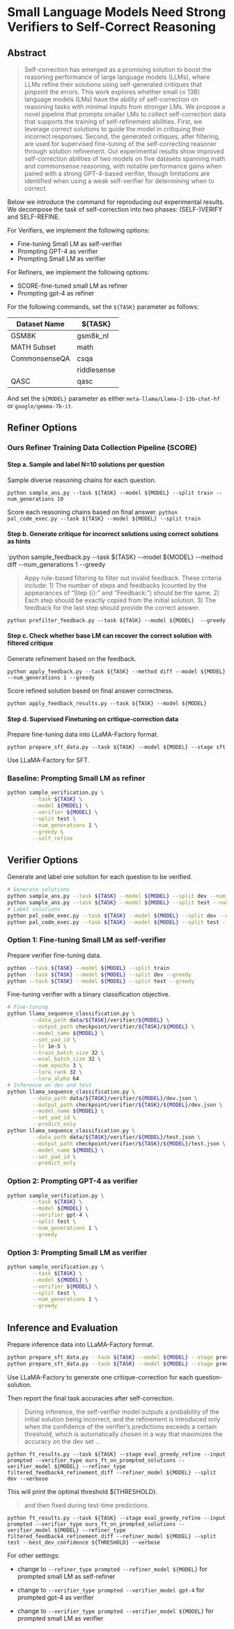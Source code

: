 # Small Language Models Need Strong Verifiers to Self-Correct Reasoning

## Abstract

> Self-correction has emerged as a promising solution to boost the reasoning performance of large language models (LLMs), where LLMs refine their solutions using self-generated critiques that pinpoint the errors. This work explores whether small (≤ 13B) language models (LMs) have the ability of self-correction on reasoning tasks with minimal inputs from stronger LMs. We propose a novel pipeline that prompts smaller LMs to collect self-correction data that supports the training of self-refinement abilities. First, we leverage correct solutions to guide the model in critiquing their incorrect responses. Second, the generated critiques, after filtering, are used for supervised fine-tuning of the self-correcting reasoner through solution refinement. Our experimental results show improved self-correction abilities of two models on five datasets spanning math and commonsense reasoning, with notable performance gains when paired with a strong GPT-4-based verifier, though limitations are identified when using a weak self-verifier for determining when to correct.

Below we introduce the command for reproducing out experimental results. We decompose the task of self-correction into two phases: (SELF-)VERIFY and SELF-REFINE. 

For Verifiers, we implement the following options: 

- Fine-tuning Small LM as self-verifier
- Prompting GPT-4 as verifier
- Prompting Small LM as verifier

For Refiners, we implement the following options:

- SCORE-fine-tuned small LM as refiner
- Prompting gpt-4 as refiner

For the following commands, set the `${TASK}` parameter as follows:

| Dataset Name  | ${TASK}     |
| ------------- | ----------- |
| GSM8K         | gsm8k_nl    |
| MATH Subset   | math        |
| CommonsenseQA | csqa        |
|               | riddlesense |
| QASC          | qasc        |

And set the `${MODEL}` parameter as either `meta-llama/Llama-2-13b-chat-hf` or `google/gemma-7b-it`.

## Refiner Options

### Ours Refiner Training Data Collection Pipeline (SCORE)

#### Step a. Sample and label N=10 solutions per question

Sample diverse reasoning chains for each question.

`python sample_ans.py --task ${TASK} --model ${MODEL} --split train --num_generations 10`

Score each reasoning chains based on final answer.
`python pal_code_exec.py --task ${TASK} --model ${MODEL} --split train`

#### Step b. Generate critique for incorrect solutions using correct solutions as hints

`python sample_feedback.py --task ${TASK} --model ${MODEL} --method diff --num_generations 1 --greedy

> Appy rule-based filtering to filter out invalid feedback. These criteria include: 1) The number of steps and feedbacks (counted by the appearances of “Step {i}:” and “Feedback:”) should be the same. 2) Each step should be exactly copied from the initial solution. 3) The feedback for the last step should provide the correct answer.

`python prefilter_feedback.py --task ${TASK} --model ${MODEL}  --greedy`

#### Step c. Check whether base LM can recover the correct solution with filtered critique

Generate refinement based on the feedback.

`python apply_feedback.py --task ${TASK} --method diff --model ${MODEL} --num_generations 1 --greedy`

Score refined solution based on final answer correctness.

`python apply_feedback_results.py --task ${TASK} --model ${MODEL}`

#### Step d. Supervised Finetuning on critique-correction data

Prepare fine-tuning data into LLaMA-Factory format.

`python prepare_sft_data.py --task ${TASK} --model ${MODEL} --stage sft`

Use LLaMA-Factory for SFT.

### Baseline: Prompting Small LM as refiner

```bash
python sample_verification.py \
        --task ${TASK} \
        --model ${MODEL} \
        --verifier ${MODEL} \
        --split test \
        --num_generations 1 \
        --greedy \
        --self_refine
```

## Verifier Options

Generate and label one solution for each question to be verified.

```bash
# Generate solutions
python sample_ans.py --task ${TASK} --model ${MODEL} --split dev --num_generations 1 --greedy
python sample_ans.py --task ${TASK} --model ${MODEL} --split test --num_generations 1 --greedy
# Label solutions
python pal_code_exec.py --task ${TASK} --model ${MODEL} --split dev --greedy
python pal_code_exec.py --task ${TASK} --model ${MODEL} --split test --greedy
```

### Option 1: Fine-tuning Small LM as self-verifier

Prepare verifier fine-tuning data.

```bash
python --task ${TASK} --model ${MODEL} --split train
python --task ${TASK} --model ${MODEL} --split dev --greedy
python --task ${TASK} --model ${MODEL} --split test --greedy
```

Fine-tuning verifier with a binary classification objective.

```bash
# Fine-tuning
python llama_sequence_classification.py \
		--data_path data/${TASK}/verifier/${MODEL} \
		--output_path checkpoint/verifier/${TASK}/${MODEL} \
		--model_name ${MODEL} \
		--set_pad_id \
		--lr 1e-5 \
		--train_batch_size 32 \
		--eval_batch_size 32 \
		--num_epochs 3 \
		--lora_rank 32 \
		--lora_alpha 64		
# Inference on dev and test		
python llama_sequence_classification.py \
		--data_path data/${TASK}/verifier/${MODEL}/dev.json \
		--output_path checkpoint/verifier/${TASK}/${MODEL}/dev.json \
		--model_name ${MODEL} \
		--set_pad_id \
		--predict_only
python llama_sequence_classification.py \
		--data_path data/${TASK}/verifier/${MODEL}/test.json \
		--output_path checkpoint/verifier/${TASK}/${MODEL}/test.json \
		--model_name ${MODEL} \
		--set_pad_id \
		--predict_only
```

### Option 2: Prompting GPT-4 as verifier

```bash
python sample_verification.py \
        --task ${TASK} \
        --model ${MODEL} \
        --verifier gpt-4 \
        --split test \
        --num_generations 1 \
        --greedy
```

### Option 3: Prompting Small LM as verifier

```bash
python sample_verification.py \
        --task ${TASK} \
        --model ${MODEL} \
        --verifier ${MODEL} \
        --split test \
        --num_generations 1 \
        --greedy
```

## Inference and Evaluation

Prepare inference data into LLaMA-Factory format.

```bash
python prepare_sft_data.py --task ${TASK} --model ${MODEL} --stage predict_feedback --split dev --sample 1
python prepare_sft_data.py --task ${TASK} --model ${MODEL} --stage predict_feedback --split test --sample 1
```

Use LLaMA-Factory to generate one critique-correction for each question-solution.

Then report the final task accuracies after self-correction.

> During inference, the self-verifier model outputs a probability of the initial solution being incorrect, and the refinement is introduced only when the confidence of the verifier’s predictions exceeds a certain threshold, which is automatically chosen in a way that maximizes the accuracy on the dev set ...

`python ft_results.py --task ${TASK} --stage eval_greedy_refine --input prompted --verifier_type ours_ft_on_prompted_solutions --verifier_model ${MODEL} --refiner_type filtered_feedback4_refinement_diff --refiner_model ${MODEL} --split dev --verbose`

 This will print the optimal threshold ${THRESHOLD}.

> and then fixed during test-time predictions.

`python ft_results.py --task ${TASK} --stage eval_greedy_refine --input prompted --verifier_type ours_ft_on_prompted_solutions --verifier_model ${MODEL} --refiner_type filtered_feedback4_refinement_diff --refiner_model ${MODEL} --split test --best_dev_confidence ${THRESHOLD} --verbose`

For other settings:

- change to `--refiner_type prompted --refiner_model ${MODEL}` for prompted small LM as self-refiner

- change to `--verifier_type prompted --verifier_model gpt-4` for prompted gpt-4 as verifier
- change to `--verifier_type prompted --verifier_model ${MODEL}` for prompted small LM as verifier